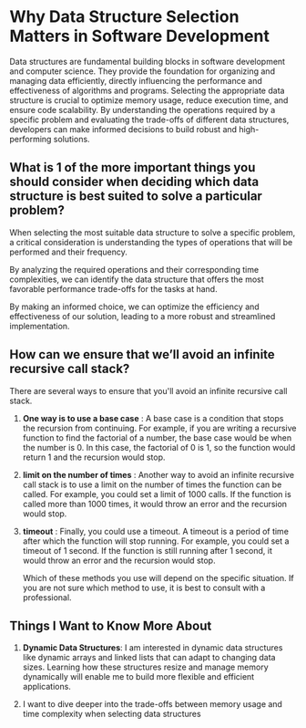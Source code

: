 # Why Data Structure Selection Matters in Software Development

Data structures are fundamental building blocks in software development and computer science.
    They provide the foundation for organizing and managing data efficiently, directly influencing the performance and effectiveness of algorithms and programs.
    Selecting the appropriate data structure is crucial to optimize memory usage, reduce execution time, and ensure code scalability.
    By understanding the operations required by a specific problem and evaluating the trade-offs of different data structures, developers can make informed decisions to build robust and high-performing solutions.

## What is 1 of the more important things you should consider when deciding which data structure is best suited to solve a particular problem?

When selecting the most suitable data structure to solve a specific problem, a critical consideration is understanding the types of operations that will be performed and their frequency.

By analyzing the required operations and their corresponding time complexities, we can identify the data structure that offers the most favorable performance trade-offs for the tasks at hand.

By making an informed choice, we can optimize the efficiency and effectiveness of our solution, leading to a more robust and streamlined implementation.

## How can we ensure that we’ll avoid an infinite recursive call stack?

 There are several ways to ensure that you'll avoid an infinite recursive call stack.

1. **One way is to use a base case** :  A base case is a condition that stops the recursion from continuing. For example, if you are writing a recursive function to find the factorial of a number, the base case would be when the number is 0. In this case, the factorial of 0 is 1, so the function would return 1 and the recursion would stop.

2. **limit on the number of times** : Another way to avoid an infinite recursive call stack is to use a limit on the number of times the function can be called. For example, you could set a limit of 1000 calls. If the function is called more than 1000 times, it would throw an error and the recursion would stop.

3. **timeout** : Finally, you could use a timeout. A timeout is a period of time after which the function will stop running. For example, you could set a timeout of 1 second. If the function is still running after 1 second, it would throw an error and the recursion would stop.

    Which of these methods you use will depend on the specific situation. If you are not sure which method to use, it is best to consult with a professional.

## Things I Want to Know More About

1. **Dynamic Data Structures**: I am interested in dynamic data structures like dynamic arrays and linked lists that can adapt to changing data sizes. Learning how these structures resize and manage memory dynamically will enable me to build more flexible and efficient applications.

2. I want to dive deeper into the trade-offs between memory usage and time complexity when selecting data structures
